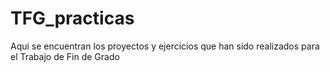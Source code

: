 # TFG_practicas
Aqui se encuentran los proyectos y ejercicios que han sido realizados para el Trabajo de Fin de Grado
